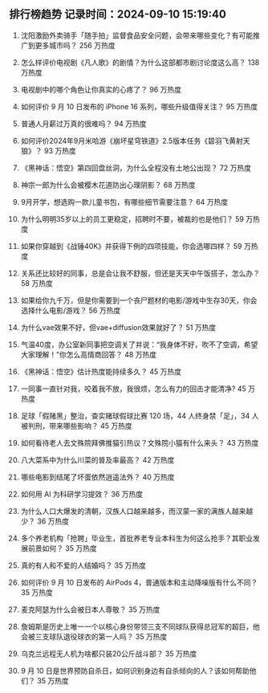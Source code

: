 
## 排行榜趋势 记录时间：2024-09-10 15:19:40
  
  1. 沈阳激励外卖骑手「随手拍」监督食品安全问题，会带来哪些变化？有可能推广到更多城市吗？ 256 万热度
    
  2. 怎么样评价电视剧《凡人歌》的剧情？为什么这部都市剧讨论度这么高？ 138 万热度
    
  3. 电视剧中的哪个角色让你真实的心疼了？ 96 万热度
    
  4. 如何评价 9 月 10 日发布的 iPhone 16  系列，哪些升级值得关注？ 95 万热度
    
  5. 普通人月薪过万真的很难吗？ 94 万热度
    
  6. 如何评价2024年9月米哈游《崩坏星穹铁道》2.5版本任务《碧羽飞黄射天狼》？ 93 万热度
    
  7. 《黑神话：悟空》第四回盘丝洞，为什么全程没有土地公出现？ 72 万热度
    
  8. 神宗一郎为什么会被樱木花道防出心理阴影？ 68 万热度
    
  9. 9月开学，想选购一款儿童书包，有哪些细节需要注意？ 64 万热度
    
  10. 为什么明明35岁以上的员工更稳定，招聘时不要，被裁的也是他们？ 59 万热度
    
  11. 如果你穿越到《战锤40K》并获得下例的四项技能，你会选哪四样？ 59 万热度
    
  12. 关系还比较好的同事，总是会让我不舒服，但还是天天中午饭搭子，怎么办？ 58 万热度
    
  13. 如果给你九千万，但是你需要到一个丧尸题材的电影/游戏中生存30天，你会选择什么电影/游戏？ 56 万热度
    
  14. 为什么vae效果不好，但vae+diffusion效果就好了？ 51 万热度
    
  15. 气温40度，办公室新同事把空调关了并说：“我身体不好，吹不了空调，希望大家理解！”你怎么高情商回答？ 48 万热度
    
  16. 《黑神话：悟空》估计热度能持续多久？ 45 万热度
    
  17. 一同事一直针对我，咬着我不放，我很烦，怎么有力的回击才能清净? 45 万热度
    
  18. 足球「假赌黑」整治，查实赌球假球比赛 120 场，44 人终身禁「足」，34 人被判刑，带来哪些影响？ 45 万热度
    
  19. 如何看待老人去文殊院拜佛推猫引热议？文殊院小猫有什么来头？ 43 万热度
    
  20. 八大菜系中为什么川菜的普及率最高？ 42 万热度
    
  21. 哪些电影到结尾了坏蛋依然逍遥法外？ 40 万热度
    
  22. 如何用 AI 为科研学习提效？ 36 万热度
    
  23. 为什么人口大爆发的清朝，汉族人口越来越多，而汉蒙一家的满族人越来越少？ 36 万热度
    
  24. 多个养老机构「抢聘」毕业生，首批养老专业本科生为何这么抢手？其职业发展前景如何？ 35 万热度
    
  25. 真的有人和不爱的人结婚吗？ 35 万热度
    
  26. 如何评价 9 月 10 日发布的 AirPods 4，普通版本和主动降噪版有什么不同？ 35 万热度
    
  27. 麦克阿瑟为什么会被日本人尊敬？ 35 万热度
    
  28. 詹姆斯是历史上唯一一个以核心身份带领三支不同球队获得总冠军的超巨，他会被三支球队退役球衣的第一人吗？ 35 万热度
    
  29. 乌克兰远程无人机为啥都只装20公斤战斗部？ 35 万热度
    
  30. 9 月 10 日是世界预防自杀日，如何识别身边有自杀倾向的人？该如何帮助他们？ 35 万热度
    